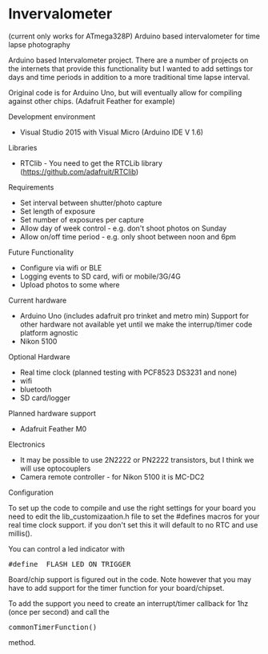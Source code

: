 # Invervalometer
(current only works for ATmega328P)
Arduino based intervalometer for time lapse photography

Arduino based Intervalometer project.  There are a number of projects on the internets that provide this functionality but I wanted to add settings tor days and time periods in addition to a more traditional time lapse interval.

Original code is for Arduino Uno, but will eventually allow for compiling against other chips.  (Adafruit Feather for example)  

Development environment

- Visual Studio 2015 with Visual Micro (Arduino IDE V 1.6)

Libraries

- RTClib - You need to get the RTCLib library (https://github.com/adafruit/RTClib)

Requirements

- Set interval between shutter/photo capture
- Set length of exposure
- Set number of exposures per capture 
- Allow day of week control - e.g. don't shoot photos on Sunday
- Allow on/off time period - e.g. only shoot between noon and 6pm

Future Functionality

- Configure via wifi or BLE
- Logging events to SD card, wifi or mobile/3G/4G
- Upload photos to some where

Current hardware

- Arduino Uno (includes adafruit pro trinket and metro min)  Support for other hardware not available yet until we make the interrup/timer code platform agnostic
- Nikon 5100

Optional Hardware

- Real time clock (planned testing with PCF8523 DS3231 and none)
- wifi
- bluetooth
- SD card/logger

Planned hardware support

- Adafruit Feather M0

Electronics

- It may be possible to use 2N2222 or PN2222 transistors, but I think we will use optocouplers
- Camera remote controller - for Nikon 5100 it is MC-DC2 


Configuration

To set up the code to compile and use the right settings for your board you need to edit the lib_customizaation.h file to set the #defines macros for your real time clock support.  if you don't set this it will default to no RTC and use millis().  

You can control a led indicator with 
<pre>#define _FLASH_LED_ON_TRIGGER</pre>

Board/chip support is figured out in the code.  Note however that you may have to add support for the timer function for your board/chipset.  

To add the support you need to create an interrupt/timer callback for 1hz (once per second) and call the 
<pre>commonTimerFunction()</pre> method.
